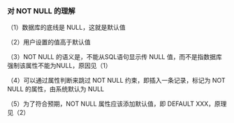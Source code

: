 ### 对 NOT NULL 的理解
（1）数据库的底线是 NULL，这就是默认值

（2）用户设置的值高于默认值

（3）NOT NULL 的语义是，不能从SQL语句显示传 NULL 值，而不是指数据库强制该属性不能为NULL，原因见（1）

（4）可以通过属性判断来跳过 NOT NULL 约束，即插入一条记录，标记为 NOT NULL 的属性，由系统默认为 NULL

（5）为了符合预期，NOT NULL 属性应该添加默认值，即 DEFAULT XXX，原理见（2）
